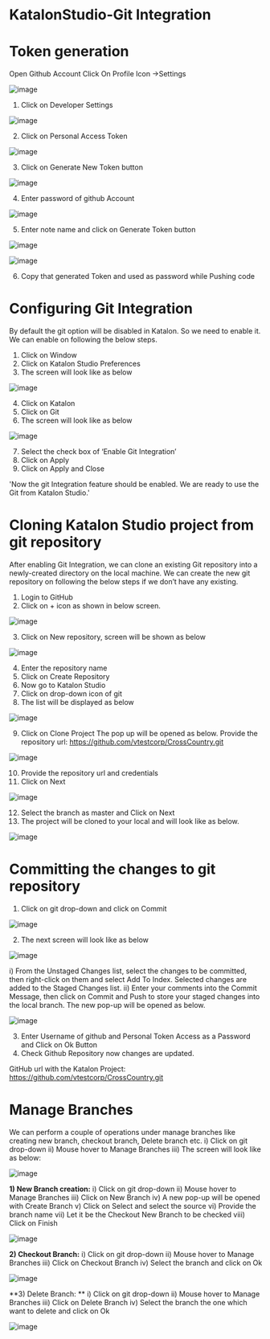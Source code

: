 # KatalonStudio-Git Integration

# Token generation 

Open Github Account Click On Profile Icon ->Settings

![image](https://user-images.githubusercontent.com/11056300/159326029-708d6cea-b97d-4cfd-83b8-ec0601449562.png)

1.	Click on Developer Settings

![image](https://user-images.githubusercontent.com/11056300/159326166-d1343f5f-7346-4030-b7f4-040e03015b4d.png)

2.	Click on Personal Access Token

![image](https://user-images.githubusercontent.com/11056300/159326241-def1691f-6871-47bf-95d1-61d580d96f09.png)

3.	Click on Generate New Token button

![image](https://user-images.githubusercontent.com/11056300/159326310-da9ab8c5-6b61-4ec7-bd6b-49d3031cc4ca.png)

4.	Enter password of github Account

![image](https://user-images.githubusercontent.com/11056300/159326392-53630943-9b96-481e-8ecf-936551e5c827.png)

5.	Enter note name and click on Generate Token button

![image](https://user-images.githubusercontent.com/11056300/159326450-d1a745dd-eb8b-4958-a12e-a0acea3d22c9.png)

![image](https://user-images.githubusercontent.com/11056300/159326476-14ed7116-4aaf-45dd-ba3c-26d3d25a9406.png)

6.	Copy that generated Token and used as password while Pushing code

# Configuring Git Integration

By default the git option will be disabled in Katalon. So we need to enable it. We can enable on following the below steps.
1)	Click on Window
2)	Click on Katalon Studio Preferences
3)	The screen will look like as below

![image](https://user-images.githubusercontent.com/11056300/159326643-abdc10d8-0e6b-47d0-bbab-cc078dc1a1b3.png)

4)	Click on Katalon
5)	Click on Git
6)	The screen will look like as below

![image](https://user-images.githubusercontent.com/11056300/159326684-8c7e6233-6a9a-4197-867c-a8193f49d44f.png)

7)	Select the check box of ‘Enable Git Integration’
8)	Click on Apply
9)	Click on Apply and Close

'Now the git Integration feature should be enabled. We are ready to use the Git from Katalon Studio.'

# Cloning Katalon Studio project from git repository

After enabling Git Integration, we can clone an existing Git repository into a newly-created directory on the local machine.
We can create the new git repository on following the below steps if we don’t have any existing.

1)	Login to GitHub
2)	Click on + icon as shown in below screen.

![image](https://user-images.githubusercontent.com/11056300/159326899-6971e4bc-f8a7-4c28-9afc-a34cacb29140.png)

3)	Click on New repository, screen will be shown as below

![image](https://user-images.githubusercontent.com/11056300/159326954-48438230-8d8a-4cfb-a7c7-ef8e9b2b29c4.png)

4)	Enter the repository name
5)	Click on Create Repository
6)	Now go to Katalon Studio
7)	Click on drop-down icon of git
8)	The list will be displayed as below

![image](https://user-images.githubusercontent.com/11056300/159327039-9c23e155-d90b-410d-ba5a-83127d5078e2.png)

9)	Click on Clone Project
The pop up will be opened as below.  Provide the repository url: https://github.com/vtestcorp/CrossCountry.git

![image](https://user-images.githubusercontent.com/11056300/159327102-c08c6460-0ee7-4796-a06d-6aefc2de70be.png)

10)	Provide the repository url and credentials
11)	Click on Next

![image](https://user-images.githubusercontent.com/11056300/159327152-35b08bb4-64bd-406c-8d03-feb633eb8e38.png)

12)	Select the branch as master and Click on Next
13)	The project will be cloned to your local and will look like as below.

![image](https://user-images.githubusercontent.com/11056300/159327200-c28e4857-3376-47a7-8001-3225cec52663.png)

# Committing the changes to git repository

1)	Click on git drop-down and click on Commit

![image](https://user-images.githubusercontent.com/11056300/159327285-ba273033-7ad4-496f-8e93-d608d06cea0e.png)

2)	The next screen will look like as below

![image](https://user-images.githubusercontent.com/11056300/159327327-2288c1de-6581-4d50-9872-3f6ffac79f86.png)

i)	From the Unstaged Changes list, select the changes to be committed, then right-click on them and select Add To Index. 
Selected changes are added to the Staged Changes list.
ii)	Enter your comments into the Commit Message, then click on Commit and Push to store your staged changes into the local branch.
The new pop-up will be opened as below.

![image](https://user-images.githubusercontent.com/11056300/159327412-6a441f05-c0fc-46c2-a8c1-cb573b85e233.png)

3)	Enter Username of github and Personal Token Access as a Password and Click on Ok Button
4)	Check Github Repository now changes are updated.

GitHub url with the Katalon Project:
https://github.com/vtestcorp/CrossCountry.git

# Manage Branches

We can perform a couple of operations under manage branches like creating new branch, checkout branch, Delete branch etc.
i)	Click on git drop-down
ii)	Mouse hover to Manage Branches
iii)	The screen will look like as below:

![image](https://user-images.githubusercontent.com/11056300/159327509-e36396ea-b5e5-46b0-90cc-3a1f0b63145f.png)

**1)	New Branch creation:**
i)	Click on git drop-down
ii)	Mouse hover to Manage Branches
iii)	Click on New Branch
iv)	A new pop-up will be opened with Create Branch
v)	Click on Select and select the source
vi)	Provide the branch name
vii)	Let it be the Checkout New Branch to be checked
viii)	Click on Finish

![image](https://user-images.githubusercontent.com/11056300/159327588-7a206a7d-85fe-49f9-854c-cb92db09b74b.png)

**2)	Checkout Branch:**
i)	Click on git drop-down
ii)	Mouse hover to Manage Branches
iii)	Click on Checkout Branch
iv)	Select the branch and click on Ok

![image](https://user-images.githubusercontent.com/11056300/159327701-8454171a-4c71-45bf-bf12-2f1bc64c37b8.png)


**3)	Delete Branch: **
i)	Click on git drop-down
ii)	Mouse hover to Manage Branches
iii)	Click on Delete Branch
iv)	Select the branch the one which want to delete and click on Ok

![image](https://user-images.githubusercontent.com/11056300/159327770-52af3a6e-71f2-421c-b984-cd5c3ecd6e61.png)
